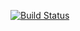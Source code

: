 [![Build Status](https://travis-ci.org/chromy/application.svg?branch=master)](https://travis-ci.org/chromy/application)
